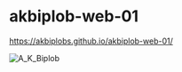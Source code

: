 # akbiplob-web-01
https://akbiplobs.github.io/akbiplob-web-01/

![A_K_Biplob](https://github.com/user-attachments/assets/e62bab2c-8360-41e1-8b29-31ab1ed07635)
